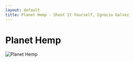 ```yaml
---
layout: default
title: Planet Hemp - Shoot It Yourself, Ignacio Galvez
---
```


# Planet Hemp

![Planet Hemp](http://assets.farmhouse.co/publishing/1-shoot-it-yourself/images/planet-hemp-1.jpg)
